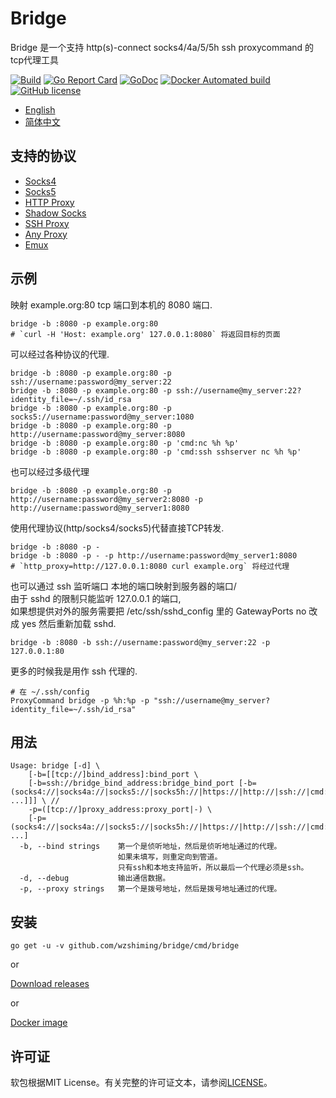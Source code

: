 # Bridge

Bridge 是一个支持 http(s)-connect socks4/4a/5/5h ssh proxycommand 的tcp代理工具

[![Build](https://github.com/wzshiming/bridge/actions/workflows/go-cross-build.yml/badge.svg)](https://github.com/wzshiming/bridge/actions/workflows/go-cross-build.yml)
[![Go Report Card](https://goreportcard.com/badge/github.com/wzshiming/bridge)](https://goreportcard.com/report/github.com/wzshiming/bridge)
[![GoDoc](https://godoc.org/github.com/wzshiming/bridge?status.svg)](https://godoc.org/github.com/wzshiming/bridge)
[![Docker Automated build](https://img.shields.io/docker/cloud/automated/wzshiming/bridge.svg)](https://hub.docker.com/r/wzshiming/bridge)
[![GitHub license](https://img.shields.io/github/license/wzshiming/bridge.svg)](https://github.com/wzshiming/bridge/blob/master/LICENSE)

- [English](https://github.com/wzshiming/bridge/blob/master/README.md)
- [简体中文](https://github.com/wzshiming/bridge/blob/master/README_cn.md)

## 支持的协议

- [Socks4](https://github.com/wzshiming/socks4)
- [Socks5](https://github.com/wzshiming/socks5)
- [HTTP Proxy](https://github.com/wzshiming/httpproxy)
- [Shadow Socks](https://github.com/wzshiming/shadowsocks)
- [SSH Proxy](https://github.com/wzshiming/sshproxy)
- [Any Proxy](https://github.com/wzshiming/anyproxy)
- [Emux](https://github.com/wzshiming/emux)

## 示例

映射 example.org:80 tcp 端口到本机的 8080 端口.  

``` shell
bridge -b :8080 -p example.org:80
# `curl -H 'Host: example.org' 127.0.0.1:8080` 将返回目标的页面
```

可以经过各种协议的代理.  

``` shell
bridge -b :8080 -p example.org:80 -p ssh://username:password@my_server:22
bridge -b :8080 -p example.org:80 -p ssh://username@my_server:22?identity_file=~/.ssh/id_rsa
bridge -b :8080 -p example.org:80 -p socks5://username:password@my_server:1080
bridge -b :8080 -p example.org:80 -p http://username:password@my_server:8080
bridge -b :8080 -p example.org:80 -p 'cmd:nc %h %p'
bridge -b :8080 -p example.org:80 -p 'cmd:ssh sshserver nc %h %p'
```

也可以经过多级代理  

``` shell
bridge -b :8080 -p example.org:80 -p http://username:password@my_server2:8080 -p http://username:password@my_server1:8080
```

使用代理协议(http/socks4/socks5)代替直接TCP转发.  

``` shell
bridge -b :8080 -p -
bridge -b :8080 -p - -p http://username:password@my_server1:8080
# `http_proxy=http://127.0.0.1:8080 curl example.org` 将经过代理
```

也可以通过 ssh 监听端口 本地的端口映射到服务器的端口/  
由于 sshd 的限制只能监听 127.0.0.1 的端口,  
如果想提供对外的服务需要把 /etc/ssh/sshd_config 里的 GatewayPorts no 改成 yes 然后重新加载 sshd.  

``` shell
bridge -b :8080 -b ssh://username:password@my_server:22 -p 127.0.0.1:80
```

更多的时候我是用作 ssh 代理的.  

``` text
# 在 ~/.ssh/config
ProxyCommand bridge -p %h:%p -p "ssh://username@my_server?identity_file=~/.ssh/id_rsa"
```

## 用法

``` text
Usage: bridge [-d] \
	[-b=[[tcp://]bind_address]:bind_port \
	[-b=ssh://bridge_bind_address:bridge_bind_port [-b=(socks4://|socks4a://|socks5://|socks5h://|https://|http://|ssh://|cmd:)bridge_bind_address:bridge_bind_port ...]]] \ // 
	-p=([tcp://]proxy_address:proxy_port|-) \
	[-p=(socks4://|socks4a://|socks5://|socks5h://|https://|http://|ssh://|cmd:)bridge_proxy_address:bridge_proxy_port ...]
  -b, --bind strings    第一个是侦听地址，然后是侦听地址通过的代理。
                        如果未填写，则重定向到管道。
                        只有ssh和本地支持监听，所以最后一个代理必须是ssh。
  -d, --debug           输出通信数据。
  -p, --proxy strings   第一个是拨号地址，然后是拨号地址通过的代理。
```

## 安装

``` shell
go get -u -v github.com/wzshiming/bridge/cmd/bridge
```

or

[Download releases](https://github.com/wzshiming/bridge/releases)

or

[Docker image](https://hub.docker.com/r/wzshiming/bridge)

## 许可证

软包根据MIT License。有关完整的许可证文本，请参阅[LICENSE](https://github.com/wzshiming/bridge/blob/master/LICENSE)。  
